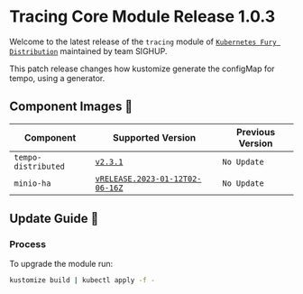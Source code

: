 # Tracing Core Module Release 1.0.3

Welcome to the latest release of the `tracing` module of [`Kubernetes Fury Distribution`](https://github.com/sighupio/fury-distribution) maintained by team SIGHUP.

This patch release changes how kustomize generate the configMap for tempo, using a generator.

## Component Images 🚢

| Component           | Supported Version                                                                                   | Previous Version |
| ------------------- | --------------------------------------------------------------------------------------------------- | ---------------- |
| `tempo-distributed` | [`v2.3.1`](https://github.com/grafana/tempo/releases/tag/v2.3.1)                                    | `No Update`      |
| `minio-ha`          | [`vRELEASE.2023-01-12T02-06-16Z`](https://github.com/minio/minio/tree/RELEASE.2023-01-12T02-06-16Z) | `No Update`      |

## Update Guide 🦮

### Process

To upgrade the module run:

```bash
kustomize build | kubectl apply -f -
```

